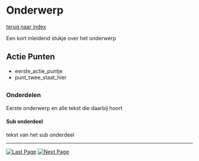 # Onderwerp
[terug naar index](/Index.md#unity-settings)  

Een kort inleidend stukje over het onderwerp

## Actie Punten
* eerste_actie_puntje
* punt_twee_staat_hier
##  

### Onderdelen 

Eerste onderwerp en alle tekst die daarbij hoort

#### Sub onderdeel

tekst van het sub onderdeel


---
[![Last Page](https://i.imgur.com/Wr11iwl.png)](/UnitySettings/Audio.md) [![Next Page](https://i.imgur.com/nHLTAf1.png)](/UnitySettings/LightAndShadows.md)